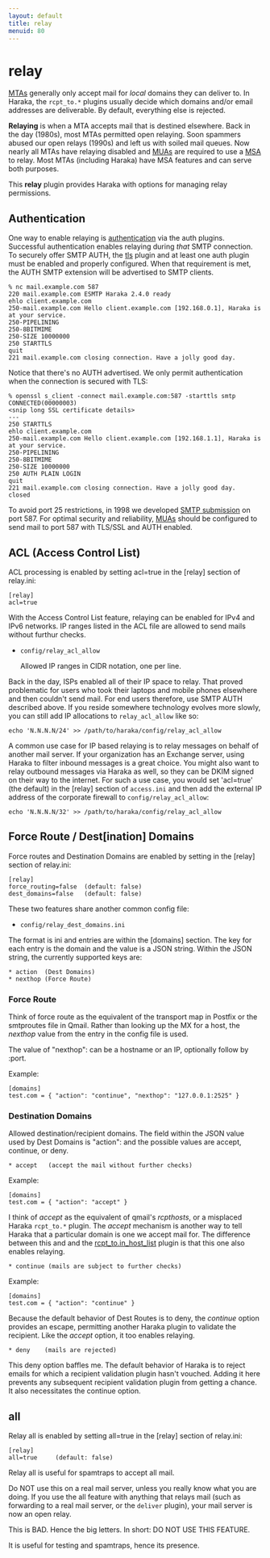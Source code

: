 ```yaml
---
layout: default
title: relay
menuid: 80
---
```

# relay

[MTAs](http://en.wikipedia.org/wiki/Mail_transfer_agent) generally only accept mail for _local_ domains they can deliver to. In Haraka, the `rcpt_to.*` plugins usually decide which domains and/or email addresses are deliverable. By default, everything else is rejected.

**Relaying** is when a MTA accepts mail that is destined elsewhere. Back in the day (1980s), most MTAs permitted open relaying. Soon spammers abused our open relays (1990s) and left us with soiled mail queues. Now nearly all MTAs have relaying disabled and [MUAs](http://en.wikipedia.org/wiki/Mail_user_agent) are required to use a [MSA](http://en.wikipedia.org/wiki/Message_submission_agent) to relay. Most MTAs (including Haraka) have MSA features and can serve both purposes.

This **relay** plugin provides Haraka with options for managing relay permissions.

## Authentication

One way to enable relaying is [authentication](http://haraka.github.io/manual.html) via the auth plugins. Successful authentication enables relaying during _that_ SMTP connection. To securely offer SMTP AUTH, the [tls](http://haraka.github.io/manual/plugins/tls.html) plugin and at least one auth plugin must be enabled and properly configured. When that requirement is met, the AUTH SMTP extension will be advertised to SMTP clients.

    % nc mail.example.com 587
    220 mail.example.com ESMTP Haraka 2.4.0 ready
    ehlo client.example.com
    250-mail.example.com Hello client.example.com [192.168.0.1], Haraka is at your service.
    250-PIPELINING
    250-8BITMIME
    250-SIZE 10000000
    250 STARTTLS
    quit
    221 mail.example.com closing connection. Have a jolly good day.

Notice that there's no AUTH advertised. We only permit authentication when the
connection is secured with TLS:

    % openssl s_client -connect mail.example.com:587 -starttls smtp
    CONNECTED(00000003)
    <snip long SSL certificate details>
    ---
    250 STARTTLS
    ehlo client.example.com
    250-mail.example.com Hello client.example.com [192.168.1.1], Haraka is at your service.
    250-PIPELINING
    250-8BITMIME
    250-SIZE 10000000
    250 AUTH PLAIN LOGIN
    quit
    221 mail.example.com closing connection. Have a jolly good day.
    closed

To avoid port 25 restrictions, in 1998 we developed [SMTP submission](http://tools.ietf.org/html/rfc2476) on port 587. For optimal security and reliability, [MUAs](http://en.wikipedia.org/wiki/Mail_user_agent) should be configured to send mail to port 587 with TLS/SSL and AUTH enabled.

## ACL (Access Control List)

ACL processing is enabled by setting acl=true in the [relay] section of
relay.ini:

    [relay]
    acl=true

With the Access Control List feature, relaying can be enabled for IPv4 and
IPv6 networks. IP ranges listed in the ACL file are allowed to send mails
without furthur checks.

* `config/relay_acl_allow`

    Allowed IP ranges in CIDR notation, one per line.

Back in the day, ISPs enabled all of their IP space to relay. That proved
problematic for users who took their laptops and mobile phones elsewhere and
then couldn't send mail. For end users therefore, use SMTP AUTH described
above. If you reside somewhere technology evolves more slowly, you can still
add IP allocations to `relay_acl_allow` like so:

    echo 'N.N.N.N/24' >> /path/to/haraka/config/relay_acl_allow

A common use case for IP based relaying is to relay messages on behalf of
another mail server. If your organization has an Exchange server, using Haraka
to filter inbound messages is a great choice. You might also want to relay
outbound messages via Haraka as well, so they can be DKIM signed on their way
to the internet. For such a use case, you would set 'acl=true' (the default)
in the [relay] section of `access.ini` and then add the external IP address
of the corporate firewall to `config/relay_acl_allow`:

    echo 'N.N.N.N/32' >> /path/to/haraka/config/relay_acl_allow


## Force Route / Dest[ination] Domains

Force routes and Destination Domains are enabled by setting in the [relay]
section of relay.ini:

    [relay]
    force_routing=false  (default: false)
    dest_domains=false   (default: false)

These two features share another common config file:

* `config/relay_dest_domains.ini`

The format is ini and entries are within the [domains] section. The key for each entry is the domain and the value is a JSON string. Within the JSON string, the currently supported keys are:

    * action  (Dest Domains)
    * nexthop (Force Route)

### Force Route

Think of force route as the equivalent of the transport map in Postfix or the smtproutes file in Qmail. Rather than looking up the MX for a host, the *nexthop* value from the entry in the config file is used.

The value of "nexthop": can be a hostname or an IP, optionally follow by :port.

Example:

    [domains]
    test.com = { "action": "continue", "nexthop": "127.0.0.1:2525" }

### Destination Domains

Allowed destination/recipient domains. The field within the JSON value used
by Dest Domains is "action": and the possible values are accept, continue, or
deny.

    * accept   (accept the mail without further checks)

Example:

    [domains]
    test.com = { "action": "accept" }

I think of *accept* as the equivalent of qmail's *rcpthosts*, or a misplaced Haraka `rcpt_to.*` plugin. The *accept* mechanism is another way to tell Haraka that a particular domain is one we accept mail for. The difference between this and and the [rcpt_to.in_host_list](http://haraka.github.io/manual/plugins/rcpt_to.in_host_list.html) plugin is that this one also enables relaying.

    * continue (mails are subject to further checks)

Example:

    [domains]
    test.com = { "action": "continue" }

Because the default behavior of Dest Routes is to deny, the *continue* option provides an escape, permitting another Haraka plugin to validate the recipient. Like the *accept* option, it too enables relaying.

    * deny    (mails are rejected)

This deny option baffles me. The default behavior of Haraka is to reject emails for
which a recipient validation plugin hasn't vouched. Adding it here prevents
any subsequent recipient validation plugin from getting a chance. It also
necessitates the continue option.


## all

Relay all is enabled by setting all=true in the [relay] section of
relay.ini:

    [relay]
    all=true     (default: false)

Relay all is useful for spamtraps to accept all mail.

Do NOT use this on a real mail server, unless you really know what you are
doing. If you use the all feature with anything that relays mail (such
as forwarding to a real mail server, or the `deliver` plugin), your mail
server is now an open relay.

This is BAD. Hence the big letters. In short: DO NOT USE THIS FEATURE.

It is useful for testing and spamtraps, hence its presence.

